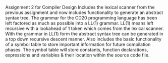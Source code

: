 Assignment 2 for Compiler Design
Includes the lexical scanner from the previous assignment and now includes functionality to generate an abstract syntax tree.
The grammar for the CD20 programming language has been left factored as much as possible into a LL(1) grammar.
LL(1) means left recursive with a lookahead of 1 token which comes from the lexical scanner.
With the grammar in LL(1) form the abstract syntax tree can be generated in a top down recursive descent manner.
Also includes the basic functionality of a symbol table to store important information for future compilation phases.
The symbol table will store constants, function declarations, expressions and variables & their location within the source code file.
